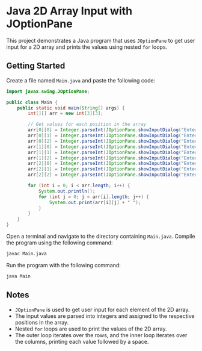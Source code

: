 # Java 2D Array Input with JOptionPane

This project demonstrates a Java program that uses `JOptionPane` to get user input for a 2D array and prints the values using nested `for` loops.

## Getting Started

Create a file named `Main.java` and paste the following code:

```java
import javax.swing.JOptionPane;

public class Main {
    public static void main(String[] args) {
        int[][] arr = new int[3][3];

        // Get values for each position in the array
        arr[0][0] = Integer.parseInt(JOptionPane.showInputDialog("Enter # at position 1"));
        arr[0][1] = Integer.parseInt(JOptionPane.showInputDialog("Enter # at position 2"));
        arr[0][2] = Integer.parseInt(JOptionPane.showInputDialog("Enter # at position 3"));
        arr[1][0] = Integer.parseInt(JOptionPane.showInputDialog("Enter # at position 4"));
        arr[1][1] = Integer.parseInt(JOptionPane.showInputDialog("Enter # at position 5"));
        arr[1][2] = Integer.parseInt(JOptionPane.showInputDialog("Enter # at position 6"));
        arr[2][0] = Integer.parseInt(JOptionPane.showInputDialog("Enter # at position 7"));
        arr[2][1] = Integer.parseInt(JOptionPane.showInputDialog("Enter # at position 8"));
        arr[2][2] = Integer.parseInt(JOptionPane.showInputDialog("Enter # at position 9"));

        for (int i = 0; i < arr.length; i++) {
            System.out.println();
            for (int j = 0; j < arr[i].length; j++) {
                System.out.print(arr[i][j] + " ");
            }
        }
    }
}
```

Open a terminal and navigate to the directory containing `Main.java`. Compile the program using the following command:

```sh
javac Main.java
```

Run the program with the following command:

```sh
java Main
```

## Notes

- `JOptionPane` is used to get user input for each element of the 2D array.
- The input values are parsed into integers and assigned to the respective positions in the array.
- Nested `for` loops are used to print the values of the 2D array.
- The outer loop iterates over the rows, and the inner loop iterates over the columns, printing each value followed by a space.

```

```
